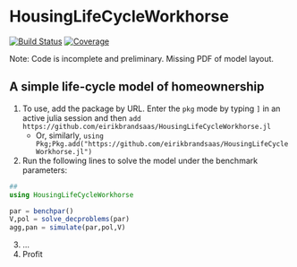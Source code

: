 # HousingLifeCycleWorkhorse

[![Build Status](https://github.com/eirikbrandsaas/HousingLifeCycleWorkhorse.jl/actions/workflows/CI.yml/badge.svg?branch=main)](https://github.com/eirikbrandsaas/HousingLifeCycleWorkhorse.jl/actions/workflows/CI.yml?query=branch%3Amain)
[![Coverage](https://codecov.io/gh/eirikbrandsaas/HousingLifeCycleWorkhorse.jl/branch/main/graph/badge.svg)](https://codecov.io/gh/eirikbrandsaas/HousingLifeCycleWorkhorse.jl)

Note: Code is incomplete and preliminary. Missing PDF of model layout.

## A simple life-cycle model of homeownership
1. To use, add the package by URL. Enter the `pkg` mode by typing `]` in an active julia session and then 
`add https://github.com/eirikbrandsaas/HousingLifeCycleWorkhorse.jl` 
    - Or, similarly, `using Pkg;Pkg.add("https://github.com/eirikbrandsaas/HousingLifeCycleWorkhorse.jl")`
2. Run the following lines to solve the model under the benchmark parameters:
 ```julia
##
using HousingLifeCycleWorkhorse

par = benchpar()
V,pol = solve_decproblems(par)
agg,pan = simulate(par,pol,V)
```
3. ...
4. Profit
    
